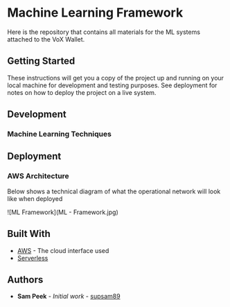 # Machine Learning Framework

Here is the repository that contains all materials for the ML systems attached to the VoX Wallet.

## Getting Started

These instructions will get you a copy of the project up and running on your local machine for development and testing purposes. See deployment for notes on how to deploy the project on a live system.

## Development

### Machine Learning Techniques

## Deployment

### AWS Architecture

Below shows a technical diagram of what the operational network will look like when deployed

![ML Framework](ML - Framework.jpg)

## Built With

* [AWS](https://aws.amazon.com/) - The cloud interface used
* [Serverless](https://serverless.com/) 

## Authors

* **Sam Peek** - *Initial work* - [supsam89](https://github.com/supsam89)